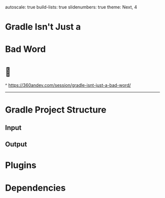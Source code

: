 autoscale: true
build-lists: true
slidenumbers: true
theme: Next, 4

# Gradle Isn't Just a
# Bad Word
# 🤬

^
https://360andev.com/session/gradle-isnt-just-a-bad-word/

---

# Gradle Project Structure
## Input
## Output
# Plugins
# Dependencies
